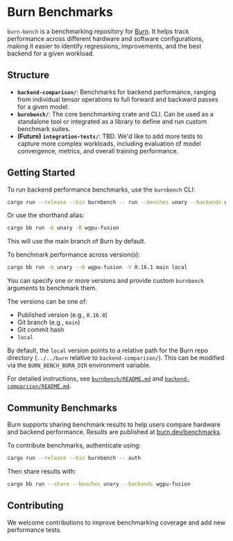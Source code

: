 # Burn Benchmarks

`burn-bench` is a benchmarking repository for [Burn](https://github.com/tracel-ai/burn). It helps
track performance across different hardware and software configurations, making it easier to
identify regressions, improvements, and the best backend for a given workload.

## Structure

- **`backend-comparison/`**: Benchmarks for backend performance, ranging from individual tensor
  operations to full forward and backward passes for a given model.
- **`burnbench/`**: The core benchmarking crate and CLI. Can be used as a standalone tool or
  integrated as a library to define and run custom benchmark suites.
- **(Future)** **`integration-tests/`**: TBD. We'd like to add more tests to capture more complex
  workloads, including evaluation of model convergence, metrics, and overall training performance.

## Getting Started

To run backend performance benchmarks, use the `burnbench` CLI:

```sh
cargo run --release --bin burnbench -- run --benches unary --backends wgpu-fusion
```

Or use the shorthand alias:

```sh
cargo bb run -b unary -B wgpu-fusion
```

This will use the main branch of Burn by default.

To benchmark performance across version(s):

```sh
cargo bb run -b unary --B wgpu-fusion -V 0.16.1 main local
```

You can specify one or more versions and provide custom `burnbench` arguments to benchmark them.

The versions can be one of:

- Published version (e.g., `0.16.0`)
- Git branch (e.g., `main`)
- Git commit hash
- `local`

By default, the `local` version points to a relative path for the Burn repo directory (`../../burn`
relative to `backend-comparison/`). This can be modified via the `BURN_BENCH_BURN_DIR` environment
variable.

For detailed instructions, see [`burnbench/README.md`](./burnbench/README.md) and
[`backend-comparison/README.md`](./backend-comparison/README.md).

## Community Benchmarks

Burn supports sharing benchmark results to help users compare hardware and backend performance.
Results are published at [burn.dev/benchmarks](https://burn.dev/benchmarks/community-benchmarks).

To contribute benchmarks, authenticate using:

```sh
cargo run --release --bin burnbench -- auth
```

Then share results with:

```sh
cargo bb run --share --benches unary --backends wgpu-fusion
```

## Contributing

We welcome contributions to improve benchmarking coverage and add new performance tests.
